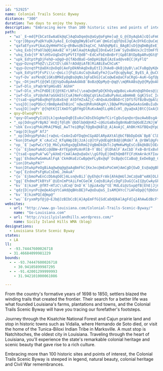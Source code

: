 ```yaml
---
id: "52925"
name: Colonial Trails Scenic Byway
distance: "300"
duration: Two days to enjoy the byway.
description: "Embracing more than 100 historic sites and points of interests, the Colonial Trails Scenic Byway is steeped in legend, natural beauty, colonial heritage and Civil War remembrances."
path:
  - "wz`_E~md{P{bCatEwAaEk@qC}AqOaDqe@s@aGy@aFgHe[u@_G_@{OyAqbA]cQ[uFmOsi@w@gGAgELaDj@gFtQ{oAbFo_@FmEm@oNWaEi@gEqA{Fai@whByGqVyAqH_D}ToAqPyG{jAaFq~@i@_Iu@mFkDcNcEeLwIeXoFiQeWkw@uOeg@kBmJaCqQeAsGq@qCw@gBq@gAoCeCem@se@cEoCkCcAmCs@{]aEgGmAwLkDqDmBqBeCiPs^mAgD}@mFm@_Go@eEiAcDcPc[iBmGWsBYsF`BeZMyDq@aEiAgDyHmLeK{R_GcKcCeBuEuAmBU_RY{Ea@mDqBkDiDe@_Aq@mAyB_H_AsDuPuj@kBeDaJiMoCmFo@yBiAmFWkBIqG?{T_AsHqIaBwIqCwCuAg@e@_Gke@B_Bb@{F?{Cs@yByEgEyAeBm@yAe@sBWmB_AgCkEsEc\\oUmAkBiEaJ}UkSwB}AmLwJiAmAoPwWsLmQoC_DmMoLaFyF_IoMuIwP}G_OqA{DGa@eBiWaBmIyZmiAuA_E{FqT_DmK_DgJgHkQuTkg@yA{DaBoFwOcl@_Qud@cC_GuAaCcCmDyEeE}EmCuDyAaMyFyBmAoGaFmd@gc@kk@{m@uAeB{ByDmEiJaByCcCyDgGsH_BgBiCmBaNkI_B}AgEgF_CwEsJ_\\aBgFy@eBiAsB_DaEuImJ_FmG_DuFmAgDcBwGoEwZa@oByAkFqBiFoCkF}LwPwEuHcg@c_AyBmCyAyAoEyC_FuAoP_BqCo@eBi@qC_BgEyC_Y}SyDESEiPyKgBuA_DyCeAyAsFuLkPs\\oR_a@wEyK}AeEgCcJyAoGgA}Fk@mEaEq`@sIcu@cKe{@eA_HcA}EqUe~@eAiCmAoI[kE{BkaAGwEFeCZmDZsA|Hw[pAoGf@mDTeDB_IOiEe@kGKuFp@ur@^aJ|D{o@DgDQyDkLmaAsAyLGqAyBqSYmBw@yCiAkCsX{i@iYal@M{@kBaFsGeSkC{KqB}KsA_JwDyZy@aJiGkd@aBiNy@uEqAsE_A_CmAaCeD_F{CgDyDsCoDqB}YaLmBaAsBaB_AeAcDeG]a@wSyl@qEuNo@sCoAoEiJkX{DeKaH_Se@_Cc@}E?gEl@cEpCuM`C_JvF}WVYlAyFp@y@mAsAaEgBqE{CqDk@cCV_Nl@eAY{GqEiASiVuAOB]^g@DsGe@aOg@iMp@sLQ{[d@ePAoCTmHrAaJ\\wCKiTsCcDS}CCqCNcEh@sBx@wDxB_CdAiE|@mGZcDF}BSeFaA_DEoBLgPdDmIx@gCJeBE{Fk@iReFsLgCoC[sJYyFi@oKyBqLuC_GgBoDmBqAeAkAqAcC{DqA_Dm@gB}@_FgDci@KqDBcHRkEjBgQ^iFNgJZw`@XcJfSiiCJyCMaFiAaJs@iE"
  - "cgr|DbpxyPu@kYu@kJyAoI_EcOq@gDWyB]eFCaH`@mGzCqQf@sEJqCAcDYkEc@uCe@yBcCwGsPib@ae@wdAk@yB]kBO{BKqOGoAaAiGs\\_bAoFgO{CmGoCaE{AgBo[c[iDeEkCaFgNc\\kBcCqAeAwB_AeAQqZeAoDY_Cg@{CmAoCaBeA}@uBeCak@_}@_C{Es@_CgAyEi@mDUuDIaH`@i[DaJyAi[c@gHSsAaAyCmAsBcC{B_GgEuBwB}AmCaAgDe@mDkIypAs@iG{@sD{AuEuOq^gB_DiBeCgYe^{CmCoXkTuM_JyE_Bu`@qHcHw@}R{@uHi@}D_AgD{AoCyB_YeZaJaJ}@eAqAyBmA_Do@eCyMev@wAe^BsCVyDf@sCdY_fAp@sFhFuo@`AiF\\kApAsC|Si`@vBuEff@soBt@uERmC?}AeAyjACcAqAeMSqUOiSv@_FWwNKmRtGCiAqGOuS?{A|@w@o@yx@@yIL{Ab@mBtIeRtA}D~@gErBaNh@kCd@gBtCeJf@uBBy@?yA}AqWeF_q@eCof@WeCq@gCiAaD}Skh@}JqWiG{NmFgNaBiFy@gDaLi_Aq@mDmBgIsIyZi@kAmAkA}DmBiT{HgAG_D@KwMBej@SmGm@aGasAikHkA_IgAwKkCgd@kAwWm@qGy@_Fqc@ugByY_mAoOcm@_HaZ}@aDyDiPKEqZ{oAaBaKa[_hCsBuOcHgm@uAyKSu@aLw_AqBuR}f@uzHYwGU}NeAutAe@qWa@o`@IaCW_Ca@{B}@sCk@wAgB{Cgy@_}@iBwCy@iBiAkDe@sB[qBWiDiA_k@WwIY}Dgu@}kHiAyIiAqEiA_DifAibCkDsIkBuGcAoFqA{JuAkI}Iqp@m@}H}Bot@]oGuAoMiWkhB{Fc^{Fq[eCsSaEgf@sAqLcBgGmQs_@wDaJiHqRkUgp@{AsGg@kDYkFBqJt@a\\d@yNZqTtAqd@TwMf@mSBgIOuDy@{OmA}NwB_\\k@yLu@aHqAcQuHem@aDsSwI{o@iKst@{BiMqAkGqGgWkHuUaBsEoMm`@kFgRsCwLaDyLsZ{t@iC{GqAyEY{A}@iMy@mWcKmqCSuGCmGx@inBZmi@j@gr@Ngn@x@crADoQxAkiCH}^VeW?}Og@wFcTsfAUkBCoAFsAh@sEdAwCtAsBhA{@~A_A"
  - "qafaEfyxvP{AaLQyHHmFhCq~@hBws@bIkqCnC_hAh@qMpEi_BAgB]sD{@qDmBgEeE}FoDsFi@cAmAmEWoBC_DF{BdF}`@R_DFaEc@_Fy@sEs@aCqDiGmByBoIsKyc@ai@eFyFqEgGyAkCeAiC}A{FeAyGwLylAaBuH{Sur@wCkGgA}AeJsJaByB{Uop@oAeDiA_CiCiDcAw@oAm@y^gJqEgB_DaCmBwBcBuC{Swi@kVqp@iDeIiu@arBySui@uMc_@kLsZmJ}Wyd@snAkS{h@qv@auBgCgKkBaM_[gpDqEyc@kLawAsK{nA_BcTmAyLcRa`AkHi\\}Hk_@{FsWqAeIq@aGGaEe@sLuAkUS}t@J_r@KiHSqA]mAsDeFk@g@iCuDcJaIwA_BiAeBQsAAeBFsAFs^Mcc@FoGLwB|BoId@oIHmDAqGXag@f@{Bt@mFlAmD`DeFgDmAaBMcLC_Ai@m@}@KgIKaCi@qBuB}Eq@w@eLgRaLkSgBqCsGcM_JqTaGgK_@y@s@aAwBaKa@}@w@gA{ByFkHaL]kAS{CRyDl@gCvBgFz@kA`IoNlC{FfJoObs@}qAzByD|Zek@pBaEpJwPjCsHj@kEFuEcFe`@UaD?sFL_DRaBr@qDxAeE~MeYbCaDjg@ex@|Zeg@`EkG~BwGfHyo@lBmIhDqQ|AaKdAaS|ByYp@mFtMqj@fBwLp@mDZ{DtAmLzAoJz@gHbCmLhA_BrGoGra@}[bEyCrCuC`EqGflBscDpMaTzdAyhBnhAgmBnAkEvBcNrGmf@xMeaA~J{v@bDcThOygAjL}{@[sLUuCq@sEcCkU_@sIFqX^kc@XgDl@sDbBsFjAaCrS_^~BqC`CmBnB_ApBo@bf@wMxKgChBiArAqA`j@e^dKuHfBkB`BmChcAgvBrAeCdB{BjcAc~@|r@in@hwBymBtpB_hBhMyKhhAgbAxIiIrx@sx@fYkXzEmFfB_C~AgChDmGzB_FdA}C~@_D~Kgb@hQet@tA}Ix@{J~Dq~@`ERl@yJp@iFf@mGvGo{AfAqYbEw`ARoEXsBt@qCpAoCdB_CtDyDlGaGvAeA|@g@`F}AlCmA`GgH|@gB^gE"
  - "ukq_Exb{tPaOlb@QjAAxBZ`H?jAKlAa@tAqBpE}DnEwGtIeW`SyDxBkUxJcItDmFfD{BzBwAhBkAhBiClFaMhZo@`CsChTaAdDeMjZgB`DaH~Iq@PiAhCmEpg@FfDhBpPCdC[zAcGnPmF~OmBtD{DpEiAbAyAbA}KlD{UpMuCjAuEpAkClA}UjSqXrV_CbCoB~C_E`JcCxGmWbrAcBtJuAdFyPxb@kArBgOtS_AxAu@nByPfp@sBxEcDnEoD~DgBvEc@zC{Bzg@OlB_@lB}@jCsPba@yMrZuDrIuA`CeArAeBdBqBrAiDrAc`AtRyJxB_Bl@wCvAuDfCk_@~Y{CzDaA|Acn@flAaE`HePh[kJjRwLtS{LjVyD`FcEjD_FlCwBv@_}@vT}d@|Lmg@fMcElA}DvBgDhCwr@lu@iG|FcExCsDvBsGzCeDjAoHrBgMxEi~@xYsmAba@gRbMi^vVuMrIqNbKkU`O_BrAq@r@_B~Bk@vA_@`Bq@hHkErk@oDpSsElUqAnEgClEgKrHkInFoC~BeFlD_CxB_ClC{BfFuAjGe@~EmEt_@}TvgBy@xCy@tBmIfNgDtE}DpEmDzC_EvCeoBzjA_FxB}E`BoExBqDpCeDfD_DlCsqAhw@uIfG{CxCsC`DuOzR"
  - "ukq_Exb{tP`N?zHSvUqDxDYpPVfIf@dB^~EdCxFbEnBnBrF|GpBlBtDpBpARv@Gt@Yp@k@jMcPjCyCrTuPz`@}Y|N~e@td@oS~LmMtAyB`AcCv@cDzAuPhA}I|Xw`Bn@_ChAaCrB_D`AeAnCuB`D}AfDmAjDy@xDe@bCKnFHxFt@ta@zIfCVtBB`BKnvFup@vAChBJrB`@zg@lNpC^rB?bDY~f@eFbEgAxaAw[lEaBhAs@jCeC`a@wb@nByAzBaAtA_@rDY|y@S|FQlCm@fUmMjCs@|BGrC^tH`DnEzBbVjMv@f@"
  - "upk_EdtptPgDjFeh@~x@g@~@{fAbdBaE~GmDpHiBpE{AzEad@veB{C|KyFlQ"
  - "qyp~DznqtPh@Z\\ZzCtD\\dA?rAOd@iAfB]RiABiEwChCuK"
  - "qyp~DznqtPt@aDXc@xDqO|AeFpDkNhAqDxByEtI}JhAeB~@kBj@yB\\aCFuBg@yK@eBLyA|a@q}AvDoPxBiMnAmL`V{qBdBmKlImb@tGk[^eAlAmCdA{AhJsKdAaB~@qBl@_DJuACyEF{EmAsKGkBJ_BP}AhB_JbBiJ^mEdAqF|@aEvEcPzViz@zLeb@jByF`BmGjAaGh@uDxAsP|Esx@~HgmApAkIbGoTr@cApDgK|EcPvn@gzB~Uiy@tFuQfBiEfEaIdBeC|r@c_ArB_Bp@OtKw@vAJvBz@hPfRp@RlA~@nKlLpAfAxElCbCl@zGj@lIXnX~AhCDpD_@tMsD"
  - "upk_EdtptP}FsPi\\c~@oLc]{FqSiAsCs@sAaEyFmJ{Lwf@cq@yAqC_ByES_A_@uCOyCPoPIez@^}EvC}Qz@oD|@gCtCsFlBqBx^cVzLqM~FsFt\\uVvBeClAiBxAsDl@_Cb@gCXqEEoD[mEq@eDcA{C{KwZaAaE[yCIeBCoWFiCpD}eA`@yCzEkSx@yE`Fgt@d@gDj@_C`AiCp@wAxByCfBaBvGmEhDwCvBmCxG}GfBkCpA_Dl@{BhBgKxAaHf@mFF{BG_Do@aGs@qCgAaCaCsDgBqDiGyNu@}ByBoIe@kDm@uHOmEKal@q@sa@JgCPeBhA_E~@gBvYyd@b@}@TgABkBIy@mF_Ts@sEKeEYuf@G}q@NqE`@uC`@sBjFaPh@qB^oB\\yDHeH_@oF_AeF{AyEmFoKeBoEm@mBmAaFy@}Fg@{GGsFn@ga@OsFOyBy@iFc@qBwGiSiAeFeAcGq@eJi@o`@e@cGYmBaDoQu@mCqAaDiE{GmA_CiAyDc@uCYeMOcQOsENmDNgA\\uH]gLG{LV{GGwDzUBvEPtD`@zCf@jIxBR[Fq@}F{SqE_R_AeIe@wLCqBF{RC{NCsAy@cLKeGNug@L{IbDsj@BsAUoEyAmXW{AWkAu@eByEiIiB_H{@uBaAgAoAq@wAYiAEuRdAiBXyG`BwBDeBKqRiBq[wGuASuAE{AJoCj@sj@rMyAFyAE_Ce@_CmAqAmAm_@eb@iFmFez@gp@ok@ol@cCyCsYi`@iCwD{@cBkB}Dgc@wiA_Qsb@oA{Ec@eFCuBl@er@]cEg@cDaA{CiP_a@wGiO{o@c}AiGuOqBgEkAqB{EiFwd@wb@aFiFaYwWqGyFuBwAsCsAqUgKcBi@}i@oV_DaBuE}CuEgEiAmAcEoFk@wAgB{FeAmBkCcC}@a@uA]qSgCwCmA_CsBoAkBqA{D[yCeA}OeAgGuAsEcCoFwMsSkA{BcLoVcCoEaBeB}@m@aKeFkAw@{AuAiBeCqAgE_@uBa@kEi@aJs@mGeFqUiAsC{AkBkN{Lc\\eZuA{AcA}Ao@uAaAyCuRmt@aFiQqGkXi@eDe@}FqBqgAuBeh@YoDi@aDaCmH{M}XkDgGsOuTiCyEyBmFc@gAy@_Dq@sHmBa_@GqCm@oIeEiZKaDlAoPh@gDq@_@oDyCuAyAgBg@C?"
  - "oyf~Dv`asPkn@CiGKsBMkEy@qBs@qNsJqFaEkG}CaCo@wEe@aCFaCRgG~AuK~Ggf@pY_p@v`@cC`BkF`FwVj[iIxJs^ld@}BrBqDfCqj@d]y@n@{BzB_rAlsB}EhIuE`HaFfIiBlD{BrFg@jB]`DC`RsDx|@G~IFvOQ~E_@zHkAvQiFzr@WpAkUnw@cCvH}BxEa]`l@eBlCq@vAsDlGqAnCaA~Ci@dDYpFs@xx@QlDa@hDs@bDaEvMeh@rbBkAvCm@dAcBzB_ExDka@r^_N`MeFdF_}@fdAiKlKgHtIwWtWkIhLiE~GmK~NuvAfpB}FdHmHlH{nAdaA_I|HyEdGclCjdE"
  - "gu_~DtjmsPl{@{Wl{@}VpDuBpAmAdAkB`BoBz@QpMy@~@q@\\m@RkABs@y@{My@oAkA_@qLn@mEXiAMwGmDyEeD}YyVoXiVgFgE{DwDgJ{Hm@s@Sm@ViLyFO_s@{CgAM_Ac@}@gAkCaE}@sBeAoHu@eCk@s@c@}@{F{GcCeCuAy@eFsEeAa@m[s^w\\i\\aFiIcGgOaAmByByCiDmD}o@gm@w@g@}B_AiBYkNA"
  - "iwf~Dlo_sPa@rW?pHGvBS`AGhH"
  - "iwf~Dlo_sPnIPdDE|E{@tNIrLNFo[\\ea@x@mFpD{KhOya@pBoLvAuKn@qDhOes@|@eF~CqV`AaGp@yCpCsFz_@gp@tAyCv@iC^mBtDqc@x@gHj@eEZgAbCoFzPgUxJwLfFmH`T}WfNuQxA{AzGyFn}@mt@hAkAzB}DlLiXnNmb@lDsHnAgBzAiB`HcFj|Aoq@`EkB|BsAzAsAjC{DtFyKxL}S`AmCtR{nAb@eBj@sEV_De@}\\c@cGkA_K{^uqC]aFSmKa@iD@iGOcI_@uG[yCu@aEYwCU{C?sA^mCn@sB|E}TbDeLfAuEj@mDtVkeAr@{GFqBMwNw@gGaN_q@y@wOOoIN{Hh@eF`BoL|@eEdFuN~BgFlGyIvMuLj@YnHoDpk@oTxFyCdFsDlC_CpDuDf_@qf@`CuDjIsK"
  - "iwf~Dlo_sPz@ohA?aGGkES{CuA}NeFcd@gCqViAuIaBuPyAoLaBmHmB_GgK}SsC_IuAuCiB{B}IsGuDeEaJoPmIoNyBmFu@oCaEyV_A{GmU_zAuAyHa@{AcCeGaGqP}E_Mk\\w{@uAmE_BiGo|@acGaAyFm@aC{HoWcxAsuEmEuMcFgQm@uAsB_DmC_CunAo{@qB{BkBiDyd@mmAkKuYaLiYcg@wsAyMe]aC_HmBiHsCsNu@kCsDkRoCgLu@uD"
  - "{tsaE~qopPbBx@h@f@zBxEn@`AtDfHZxAZjC~AhQxAzDdBbDrC|DfSfUfBzBv@pAl@`Ab@jA|A`LrAnCzDjFk@fMi@lEwGxTmF~LWz@WdBUlE?`BZdPRzDvAtK?jBQbBgAxCuE`JeQ|^{HnOyAjDYnAOxC_@j_@e@pDcC|DgHrKkX~_@aCrCoObO}@lAcA~BSjBGjBZxSEjBQdBeAxFqAnEaAzEoJ~h@a@lA}FrLg@fDo@xI{@dPOdAy@tCyF`Pe@dCmGzd@u@pC_ChFSpAyAtNe@zFoDlp@?lCXzB~M~m@hAtFJdAq@hWaAvW[dBiEbRSfBc@nThB~XBhB?fAaBdU?~CZ`BnMxf@\\x@pAhBjJpLb@r@Ld@@p@StAg@dAwFzI_AfAcE|Du@nAeE~RuAnF{Rbq@qDfMQdAGlCvCth@JxCGdAO~@eFtLW~@QdB?fBpAnLHfBNh^OxXD~@P~AbDzLrJfPdBnBnThPfAvA`@lANjCF|QTbvBF|@V`A`ArBzBfEpDjFpDhHyAfA"
  - "usq}D||oqPQGcCrBmBpAeEhBinC`n@wz@hRsHdAqH\\}B@wFMsHq@wGeAsGmBuIuDoGyD}EeDeq@_f@sC}B_LmHij@}`@cBgA{GkDyEaBs@_@e@EsIqBqKaAaPKsa@PwFj@mCx@mB`AiFrCyMnI{NdIyStImGxBwLlCwRl@qYPu}@Qk^D}_@K_XBke@Kee@_@wQY}Q@iqAm@e_@JiRKa|@BuPJmp@Qeh@CeMHeZK_HQcC{A"
  - "usq}D||oqPr`@{h@tK{IlXmOfCgBfHgDlRuKxAm@lLqHbIcHl_@ya@xA}BtC{GxA{Ev@aEz[{vCbBcH^a@`ByCjR_R|EqD`Y}Pp`CiwAzG}ElBoCfg@_aAnJuL`ViWd[}[vGuGhC_D~CaDxAeAxJaEhASr[R`BRzSfGpEfEdKtKlDjFfGzK|E}EpEmB~VcI~GkBnnBsb@vC_Apg@gL`MgC|w@aQhd@gK|DiBtBsAjKmJ`FfCvNvBnDT|AA~Hc@bIg@`Ce@tg@iO"
  - qoy~DlwoqPVrA
  - "qoy~DlwoqPyIiU}Lk]qoAqoDqB{EuAsCkDsEkGgHefCirCgQuSqn@or@azAwbBsgA{mAsDqCmF_DaOoJsBsBu@_Aq@aAsAqCyAmFeHmc@y@sDqA{D}M}ZqAkDk@aCm@gDsI{l@iAmFcBgFuQ}_@yDsHgu@seAwWm^{FsFi\\oXmd@q`@wL}JiDwB}hCioA_Dy@"
  - "_op|DdnypPrBpNJ`HnDjf@l@h`@bDlb@d@nKZ~c@GzGaBxOgBnNaBtb@GdEZzNJjWl@dElFjX|@xFbEx[fAlHGxFwAvWy@bIqBxNy@vNj\\lJ|B~@t@l@d@|@R`ABdBSpJB~@ZdCpApDrBnCjKfIxB~B|Yzo@vGpLhBjC|BlCzC~BfXfPvNbIhDxB`F~ArCVnDCnCWxE{AnKgGVa@tHcE|ASlr@Ef`@SvGDvJ_AtKsB`EsAzB_AlFmC|T{Ofz@om@bH{DnHmCbAWd|@cRtEw@vBUdBChEp@rCz@bF|BlFzChEvCrHtHdFzGpF|JtGdRdFjPh@xApAlApBj@lK~@f_@dC"
  - "sbk`EvxiqPhAiMhA{PNqE_AwT?ei@RgCf@gBx@kBl@_A|AoAjC_AhBKrKGfBQx@Yp@e@lBaC\\y@xAmFjHeY~CmKjYel@lFiLnBaFjBmDpBgCjB}AhBgAlCeA~FgA|UkDpDs@hEiB|A}@zFiErMqK~B{B~DaFfxBijDzXy`@lAmCbGaP|@yC|BuK|@uChJwT"
  - "aqp|D|bypP`AfJ"
  - "_op|DdnypPphAc[ra@oL~CeAnIuDfDq@nCGpADlARpAXtAl@bCfBbDpDdA`BpB`ClDlDvFpEjBlA|a@vVzD|AtB`@zFj@lNZhf@KrGg@nIgB`BSvDIjGa@lIeArDKpABnJl@`P{@rL}AzIHzCZjCj@jDjAjCnA~E~ClE`Ff@pAn@hErp@AzCEBSN_@G_Lx`@?`AA`ASh@w@ZyBGuGTgFRm@t@w@r@SpAG~[EhAIv@UhAs@xQgMlCmCnRwYrGeGlB_CpH}M|CmG~A{DhDaKd@yBb@qFvAoLj@{GZoPd@aEb@yBRyDPgFCoGGcCMm@cDoKcCoJcBgMaAmJgHwXiAyDOaAqBuFgBqDcCoDoHgJkDaFqByFiZw_Aa@kBqAuJ"
  - "kon|DtwkpP_K`cAuCvZ_KfqAWpIBjJzA|c@]tFy@dEq@tBd@|@RdA?`A_@rBWl@gFnHgAj@cBh@dG`b@fJls@rCdS{OpEsBhCoI`OuD~Fw@z@oA~@eBx@iA^"
  - "op_`E`|wpPwCcY}@_MkCyXoRgx@gEkRmG}VgBmDkQkTcJqMmKwMgEsCcBk@kBU}OEoEOqAIkA_@yBkA{CyBi`@iVoBy@uTiHsW{HcDq@gHq@{COcc@WsCk@uIyBkl@uPqJmBuKoC_L_CmCcAaGsD_CoB{BsC_SuZmBmDs_@ao@kDmFwOmRwBwBqDgCeGqDq@{@aGgLaA{AsCyCeAy@oBkA_PsHcD{BqAmBu@kBuBcJkAeEs]_dAoCsJOgBGuDFoBNmBd@iCh@kBlMiYr@sBnAwFPyDA_CYaE]_Bi@qBsEmLu@cEYyc@iGknAOmBCcNa@oFcByKuIsd@wCoLeAeDsB_FwDiHaF_IsQ_X}Yea@}\\q]_LoJsH{FqZ{ZqWeUaDgDcCyDy]ep@kD{FqGuHsC_G_Qw[{DcI]kAc@yC_@qX_AiFmCkIq\\op@uBuE"
  - "{o``EjbmoPaAdCc@dBW~AYfEp@nMzAnRlB~Y`Bb[`@lDhAlF`AxCbD`FxB~BrExBvh@fL~B^|G`BdGlE|ClEpFrKpDnGhM|QdCzGfBpGpAzIR`CbLpgBpAtMpAbHzMvk@zHxXjId[fyBpuIhAhGVtGKtCg@rD_DrP]zDJ`FvGxj@|]ztCj@lFZzJOdEm@bFeArF}AxEaBrDkB~Cee@th@gk@np@sCpCyBbByFbDaeC~`AiNhHaGdE{FxEcJnKsEzGaFdJcDhHuFrN"
  - "{tsaE~qopPuA^wG^yAXmErCmAlAe@v@aOx\\gGfOyE|OmEhQmBfF{FzKmArAcKfIoA`Be@|@s@lCyA`Iy@lGg@rL_@jQYjCmGlXoA~BmBdBeCz@mD\\sdAv@aDHgEGgD_@_`@aI_AM}C?k]xA}Ef@mNrDoCfAmF~CuC~@"
  - "gg|`EhdmoPwGmHuAlFqA`CkHdKoEzCwBp@eFLyBx@qF`DsBp@cCCaBo@_EeDeBg@_CWqNyFaBYwDJcIyCuEm@wCLyEjCoDt@kPxAmGbAyGr@qKPiIeBcJyGoBgBuLgGmUmK{Hy@kBk@}@m@mGsGqAu@mZgM_Cw@iAYaBEuUVoRk@_CJiFK}FMsDgA_C_B}Y_^oHkJgA{B]kA_BiIiAyCeBaC_DiCwXeTgDmB_CeAuTaIyGsCig@gReCo@{BQyEXaEjAmP`IwXzL{L`HiB`CcBdEmIlf@oA`GuPjdAkBrIm@hAiBnBcB`Au@XoCP}DDmLKuLDiDLaCx@cC`CeBlDmWfv@a@fBSrAkBhSq@pEuAnFqA~CgUxa@aGnLkCjE}CvC{K~G}@r@mKnJyAvB_@lAk@fD}Brf@c@fHI~DB`FjCfr@Z`L[pp@Ij@DxCJpAZhAz@dGtAjWt@hMR|AxFpW\\dGBzEtBvTvBvXZxIG`B[jAwHhNi@~@mAfAoLxDsWzMmCrByPhRmTbTq@lCKrAJzEb@bG{C|OyBlI}C|IwPvc@E`@Ed@Rr@`AjBj@jB[zC]lBPxGCt@Mh@o@fAi@fBKrBx@lEvD`OtNhVnAtGx@`JNzI_AxJgAtCWrB?x@\\~BlBjCx@z@lBdA~KdB`A?|@QrCsAt@SjEFtFgBjDq@jDDtERr@J`Ab@dFbFb@l@n@dBLl@@xAa@vZ@pDTjA~@tB|CfD~H`GrCjC|CfBlCxCvAfAxE|@dBfAfBxB|@fB`@vCFrBGr@m@t@e@RwCTsBz@u@j@SZI|@TnArCvGtDtG`@rBCvBcBzCAr@Dj@fBzDlEfHdBrB`BlAtDbB`At@Vr@`AvAbG|ENbBA~@e@bE[rA_@bAkAfBo@zAI|Ab@`AxBbDLh@]lCVv@~@dBNdA?z@"
  - "ion|DtwkpPA?"
  - "kon|DtwkpPeOgBiAq@w@q@g@aAqBmFkC{KeJec@mEoPoCmH}AmCgD{EwD_Es@a@gBk@}Ks@aAc@aAaAy@mBoIiYeCuG_AkBw@eA{BoBoQuKaLgGeQaEiAc@aAu@iGwHu@uBUyBGsF`@gB`AsBjCyDtFkG`FiHd@yANmACyA_@yA}@sBcAyAcAy@mAm@sO_EcDeAgCqA}BaBaAsAsEcIc@qAoBuJg@}AoJwOmAgAk@]}@SsBK{@G{CVkC`@mBl@qBvAwAxAwC`Fk@nAuDrTm@rB}BxDsHnJkCfAkd@r@aBAqBe@sAk@eWuQiBoB}@kBi@qBKwCNqGl@aH`EqMrCmHj@yB\\sCb@yEB_KKgAu@yC}AgE_Nsc@qCgG_GuIwCsDsGaFiB_C}@aCSwBBuCr@yCvG}QdEsPbKqz@pJ_i@l@yBxEoI^_BFaCeAuM_@eGFmDb@yFvFmi@V{FrAcOn@gB\\eDb@mMtAuLTuPB}MJ{Dn@qIv@{Cb@_D^gFpBcMlB}Nd@mGjAei@SuBmA}FqAoES{JtA}S`BaO\\oOxFyg@VmA~JwVf@eCj@{PTmAjA{BhAyAz@}BfAyAnHoMzB{C~C}BtB{@nBa@~SkCbSeDnFuAbG}BnPiI|AeApJaFtFyBtEwAdGu@dGa@nB@`BP|LYtX_BxAEhAFfBx@dClFx@bAbAl@n@NbWvCdC?`AKhD?rJfCzExAzFbCbj@xWfHxDhKfMfKvJlA|AzAnCbAdDbC`PFrAGzFrBhPJfN~BdTbDhTfC`KnDdKtCnMrGxThF~L`BlFtF|U~AhJnDdXbCtNP~BR`Kz@rMThKCbMQ|Ae@fB_E~Fi@`BWxBFxF}K|_A{BjJaKv\\iEtKIp@aCdEyDnDkGxEcZbRsDdAgYxDuEhA_TpDyAR{FGuBWkAAyBXgG`EqDxD]r@YrA_BtNQbKDdFaAfEClBJdGOhHq@fPWtIz@rOPxAjEvNxBrJ~EjQlCrFlNhThA`Dl@lD|@~BfAfArG|BzOtBhAj@fd@~[lCxA~JdEM|w@d@v@dCrAqeAzlC{BjHqCjNoLdkA"
  - "ap{`EzdnoPsFgKuCsEmG_JmAuA"
  - "{o``EjbmoPwEnCcDbAqOdC}ALsn@vBiJ`@yEh@cFrAk{Ahk@mUlJmCz@aB^eAN}DLkBX}^xCsCFqAXyLdAsH`AyDVuLrAkC@kD[eEmAkJmBgM_Em]sIYYkTmFeAM}qA}]wKkBgs@kJgDCgYpByg@fCkc@rCkQx@kNrBcl@tLgBPuA?asAkImPaBwCG"
  - "gg|`EhdmoP[kBYsF`@iEnCmPtAiLFmCGeCW_Ce@sBiAyCcDgFiDuG{CaI{@yCwAyGkBoMYuEMkC]uc@[qEi@aEs@aD_@eAsAgCwBmBuN_MwEsDiDsBwBmB_AsAkA{Bq@sCc@qDGaK?saAi@eDYgAcA{ByCkCei@o[oCuBqByC}@eBq@aCoH}RyFsPaGg^yA_EyNqZkU}\\}HcImAyBqFsLaA_ByB_CmKqJgPiT_z@mf@eLyLeOeOkDkEeAmC}Lgx@u@wFi@cUG{JIeCi@mDo[khAcXop@mAmDqEgSaAoDoDcQuPst@iEyRuBaLeAeEy@YFmCCeBSgDwBmJuJse@WcFHqD`AaJpLyy@z@cErCcJrqAmzChNy\\xIuRzCsEvBgCxFyDtDeBrRoHnN_ElXaKdo@qWxlBuu@xp@eXvToIfd@uQtFkDtz@yu@jLwKvUiSvlAchAnH_G`CqA~Eu@tAI~EJhBRzAh@dF~Brk@f[rB~@hBf@zDb@pB?rCQrCu@|Aw@l_@{UrY_QnE_BjD_AzAYjDWp@UnFFvQr@~fBjDtIXxjAlBtKTpFZxHz@nFlA`ErAjHpCvS`Jh_Aj`@xBx@NC|]fO~D~AdJnChJxAxFXli@v@jk@f@"
  - "kv``E|kzmP_@fRT~HTzC\\dCn@`DnD`K`l@pzAxOp^tE`MdLdi@zSxp@fB|EhE|JjC~GlJv_@x@hEHlF}@`LKlDDvBrB|d@PlMIxC{B|UMjC?lEnEjw@GvBcGzp@{Gf\\q@dEQfE@zBL|Bz@lF~@xC`ArBpAhBrBxBjTtRfBpBdAzAh@vAh@vBZjBHpCdCziAC~E}HlcAab@~mDw@fIOrCAlDMhpAeAfSMzEcAbuAP~FtBtRBdBMlC}Gr_@oBdJgSxfA_Qxz@qAnHg@lGZjf@KfC_@~BmAxDuOf^eN|YgBpEmDpKkB~D{LpT"
  - "qdz{D|nynPc@e@eASqVtCaHd@qBHsBE}Fw@oDu@aS_IsAM{HYcC?iAFeDp@{f@bOsGdByOfDmCZ{BH{COmBYsBg@qBs@qB_AwBuAwBeB}@eAqAyB{@aCyr@epCyA{EmEgJaBqCkBgCgMiOgg@sj@{z@eaAqh@il@mAeBi@qAg@yBCm@E_BHuA|FcX`@yCb@uFr@}{@OgJWyEi@{EiBoKke@{zBaA_D{JkRaJ_SiByCmFuH}BuDqg@icAcBaCiAqAcTiRgi@kl@sBsCkCsF_BgBaBqAoHuEkCqBcf@ai@mByAuAk@{CScCF{Bp@}A~@yAxA{@rAiAtCqVn{@o@lAaBfBoBjA}Ad@_BPiBCaBUg\\_KoCs@sBYiCGeDHcBTmCt@yCpAcClBcD~DyAtCkHnUwN~XkCxFyl@dkAyAfE{BdN}Kh^Yp@uAhByAnA{An@eB^uD?a_@gIiCEmBXcBn@oAx@o[x\\}ArAiAr@us@p\\qA^aFj@oIf@iAVkZtRqBz@yJjC_OvEmIpBwI`As]pB}HJgGRuB?{AQaXaFwHe@iLaCsMyBiDy@sC{A}Ao@aBa@wDm@uBq@_MyFuAaAqEaE{EkCkPmNqPmSeAyA}AeBm@We@GgAFmC~@s]lEm@XyBfDwAx@sVvGeIrCeARcCR}AXoElA_NvBaFbAqANaE_@qMf@yI?{Cs@eACmFb@m@GkBeA}EkAo]qAaMiDqs@kBq@L_@ViEtFmw@fo@yeA||@eAdAyObWuYff@y@z@yB~AcBp@yR`EuS~EmE^{GSijA_GcZaBiB]uCmAkSmRs\\y[sBsA{CgD_UuSQm@mBiMWs@kPsOqA_BkCiJ{@eAwpCknBwS}NuDuCcj@w_@kyBc}AyLsGcIuCwKsBaEc@wbJmc@kIy@yImAsCg@qKiC}GuBkGyBwHgD_IkE_HmE_Ay@]o@aAmEWs@_@c@}wEsjD}sEihDm@YaBSo|@_CokByDeCVuEfA{`@nKcCb@iA@cYe@aBe@aIqE}I`d@{@nF_BfMs@rDo@pBqAlCoClDgBxAkAx@eJlEkRlI{mBv|@ef@pTuL~EgGrAmEZkCDypEj@}JFiCRsCd@_FdBcBx@mi@d\\mFrC_ExAaALyAPmEEcTgC}E_@gGY}n@k@kISi@W"
  - "kv``E|kzmPQ[d@mp@"
  - "wu``EryxmPpf@j@~EJb@JzBIbCcB|A}ApEmFfG{GdCaDd@kAlAgFd[q}AhAwEdBcFtb@qeA|@aBfCyDhV{YjDuDdXs[`C_DnQgTtd@wl@pDeG|V{i@tAsDfBsGdGeY`Pyr@xAuHXmBt@gJGk@zAcOf@gIp@oH|F{s@dEwb@rCm^|@cJ`AkHbCuMpSy_APSlAeFp@qB|AoCfEmElVuUnOeP"
websites:
  - url: "http://www.go-louisiana.com/Colonial-Trails-Scenic-Byway/"
    name: "Go-Louisiana.com"
  - url: "http://sicilyislandhills.wordpress.com/"
    name: Sicily Island Hills WMA (blog)
designations:
  - Louisiana State Scenic Byway
states:
  - LA
ll:
  - -93.74447600026718
  - 31.46684099981229
bounds:
  - - -93.74447600026718
    - 30.94105899987295
  - - -91.42001299999993
    - 31.942101000061086

---
```


<p>From the country's formative years of 1698 to 1850, settlers
blazed the winding trails that created the frontier. Their search
for a better life was what founded Louisiana's farms, plantations
and towns, and the Colonial Trails Scenic Byway will have you
tracing our forefather's footsteps.</p>
<p>Journey through the Kisatchie National Forest and Cajun prairie
land and stop in historic towns such as Vidalia, where Hernando de
Soto died, or visit the home of the Tunica-Biloxi Indian Tribe in
Marksville. A must stop is Natchitoches, the oldest city in
Louisiana. Traveling through the heart of Louisiana, you'll
experience the state's remarkable colonial heritage and scenic
beauty that gave rise to a rich culture.</p>
<p>Embracing more than 100 historic sites and points of interest,
the Colonial Trails Scenic Byway is steeped in legend, natural
beauty, colonial heritage and Civil War remembrances.</p>
